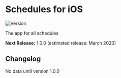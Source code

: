 # Schedules for iOS
![Version](https://img.shields.io/badge/version-0.1.0b-green?style=for-the-badge)

The app for all schedules

**Next Release:** 1.0.0 (estimated release: March 2020)

## Changelog
No data until version 1.0.0
